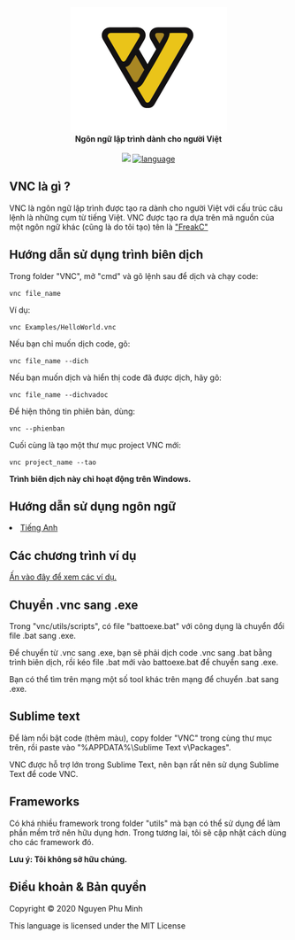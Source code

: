 <div align="center">
  <img src="assets/VNC.png" />
  <br/>
  <b>Ngôn ngữ lập trình dành cho người Việt</b>
  <br/>
  <br/>
  <a href="https://github.com/nguyenphuminh/VNC/blob/master/LICENSE.md"><img src="https://img.shields.io/badge/license-MIT-blue.svg"/></a>
  <a href="https://github.com/nguyenphuminh/VNC/search?l=batchfile"><img alt="language" src="https://img.shields.io/badge/language-Batchfile-purple.svg"></a>
</div>

## VNC là gì ?
VNC là ngôn ngữ lập trình được tạo ra dành cho người Việt với cấu trúc câu lệnh là những cụm từ tiếng Việt. VNC được tạo ra dựa trên mã nguồn của một ngôn ngữ khác (cũng là do tôi tạo) tên là <a href="https://github.com/nguyenphuminh/FreakC">"FreakC"</a>

## Hướng dẫn sử dụng trình biên dịch
Trong folder "VNC", mở "cmd" và gõ lệnh sau để dịch và chạy code:

    vnc file_name
    
Ví dụ:
    
    vnc Examples/HelloWorld.vnc
 
Nếu bạn chỉ muốn dịch code, gõ:

    vnc file_name --dich
    
Nếu bạn muốn dịch và hiển thị code đã được dịch, hãy gõ:

    vnc file_name --dichvadoc
    
Để hiện thông tin phiên bản, dùng:

    vnc --phienban

Cuối cùng là tạo một thư mục project VNC mới:

    vnc project_name --tao

<b>Trình biên dịch này chỉ hoạt động trên Windows.</b>

## Hướng dẫn sử dụng ngôn ngữ
<li><a href="TUTORIAL.md">Tiếng Anh</a></li>

## Các chương trình ví dụ
<a href=https://github.com/nguyenphuminh/VNC/tree/master/Examples>Ấn vào đây để xem các ví dụ.</a>

## Chuyển .vnc sang .exe
Trong "vnc/utils/scripts", có file "battoexe.bat" với công dụng là chuyển đổi file .bat sang .exe.

Để chuyển từ .vnc sang .exe, bạn sẽ phải dịch code .vnc sang .bat bằng trình biên dịch, rồi kéo file .bat mới vào battoexe.bat để chuyển sang .exe.

Bạn có thể tìm trên mạng một số tool khác trên mạng để chuyển .bat sang .exe.

## Sublime text
Để làm nổi bật code (thêm màu), copy folder "VNC" trong cùng thư mục trên, rồi paste vào "%APPDATA%\Sublime Text v\Packages\".

VNC được hỗ trợ lớn trong Sublime Text, nên bạn rất nên sử dụng Sublime Text để code VNC.

## Frameworks
Có khá nhiều framework trong folder "utils" mà bạn có thể sử dụng để làm phần mềm trở nên hữu dụng hơn. Trong tương lai, tôi sẽ cập nhật cách dùng cho các framework đó.

<b>Lưu ý: Tôi không sở hữu chúng.</b>

## Điều khoản & Bản quyền
Copyright © 2020 Nguyen Phu Minh

This language is licensed under the MIT License